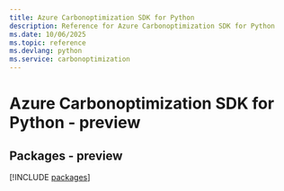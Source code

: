 ```yaml
---
title: Azure Carbonoptimization SDK for Python
description: Reference for Azure Carbonoptimization SDK for Python
ms.date: 10/06/2025
ms.topic: reference
ms.devlang: python
ms.service: carbonoptimization
---
```

# Azure Carbonoptimization SDK for Python - preview
## Packages - preview
[!INCLUDE [packages](carbonoptimization-index.md)]